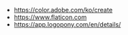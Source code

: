  * https://color.adobe.com/ko/create
 * https://www.flaticon.com
 * https://app.logopony.com/en/details/

